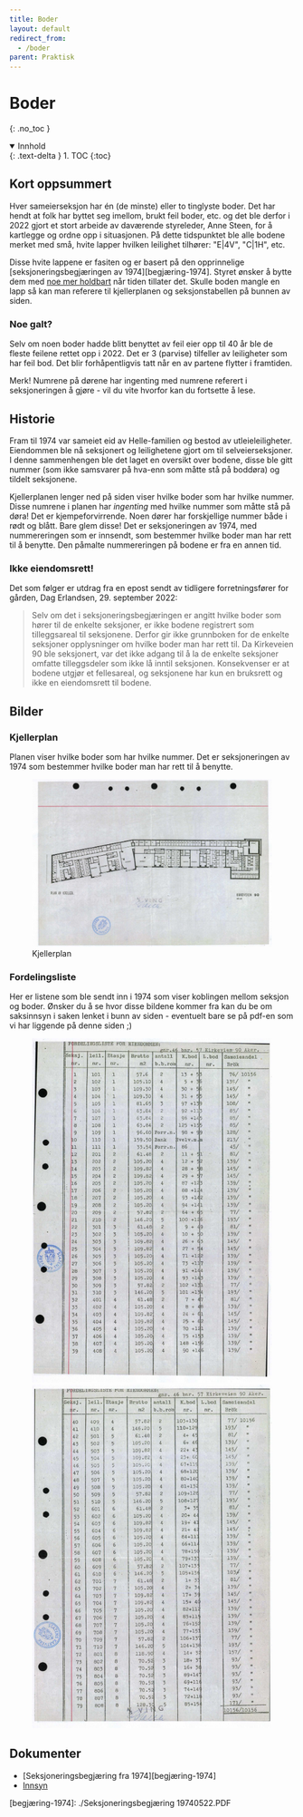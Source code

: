 ```yaml
---
title: Boder
layout: default
redirect_from:
  - /boder
parent: Praktisk
---
```


# Boder
{: .no_toc }

<details open markdown="block">

  <summary>Innhold</summary>
  {: .text-delta }
1. TOC
{:toc}
</details>

## Kort oppsummert 
Hver sameierseksjon har én (de minste) eller to tinglyste boder. Det har hendt at folk har byttet seg imellom, brukt feil boder, etc. og det ble derfor i 2022 gjort et stort arbeide av daværende styreleder, Anne Steen, for å kartlegge og ordne opp i situasjonen. På dette tidspunktet ble alle bodene merket med små, hvite lapper hvilken leilighet tilhører: "E\|4V", "C\|1H", etc.

Disse hvite lappene er fasiten og er basert på den opprinnelige [seksjoneringsbegjæringen av 1974][begjæring-1974]. Styret ønsker å bytte dem med [noe mer holdbart](https://www.foldal.no/sm%C3%A5-merkeskilt-i-plast) når tiden tillater det. Skulle boden mangle en lapp så kan man referere til kjellerplanen og seksjonstabellen på bunnen av siden.

### Noe galt?
Selv om noen boder hadde blitt benyttet av feil eier opp til 40 år ble de fleste feilene rettet opp i 2022. Det er 3 (parvise) tilfeller av leiligheter som har feil bod. Det blir forhåpentligvis tatt når en av partene flytter i framtiden.

Merk! Numrene på dørene har ingenting med numrene referert i seksjoneringen å gjøre - vil du vite hvorfor kan du fortsette å lese.

## Historie

Fram til 1974 var sameiet eid av Helle-familien og bestod av utleieleiligheter. Eiendommen ble nå seksjonert og leilighetene gjort om til selveierseksjoner. I denne sammenhengen ble det laget en oversikt over bodene, disse ble gitt nummer (som ikke samsvarer på hva-enn som måtte stå på boddøra) og tildelt seksjonene.

Kjellerplanen lenger ned på siden viser hvilke boder som har hvilke nummer. Disse numrene i planen har _ingenting_ med hvilke nummer som måtte stå på døra! Det er kjempeforvirrende. Noen dører har forskjellige nummer både i rødt og blått. Bare glem disse! Det er seksjoneringen av 1974, med nummereringen som er innsendt, som bestemmer hvilke boder man har rett til å benytte. Den påmalte nummereringen på bodene er fra en annen tid.

### Ikke eiendomsrett!
Det som følger er utdrag fra en epost sendt av tidligere forretningsfører for gården, Dag Erlandsen, 29. september 2022:

> Selv om det i seksjoneringsbegjæringen er angitt hvilke boder som hører til de enkelte
seksjoner, er ikke bodene registrert som tilleggsareal til seksjonene. Derfor gir ikke
grunnboken for de enkelte seksjoner opplysninger om hvilke boder man har rett til. Da
Kirkeveien 90 ble seksjonert, var det ikke adgang til å la de enkelte seksjoner omfatte
tilleggsdeler som ikke lå inntil seksjonen. Konsekvenser er at bodene utgjør et
fellesareal, og seksjonene har kun en bruksrett og ikke en eiendomsrett til bodene.

## Bilder

### Kjellerplan
Planen viser hvilke boder som har hvilke nummer. Det er seksjoneringen av 1974 som bestemmer hvilke boder man har rett til å benytte.

<figure>
<a alt="kjellerplan" href="./plan-kjeller.jpg" >
    <img src="./plan-kjeller.jpg" alt="kjellerplan"/>
</a>
<figcaption>Kjellerplan</figcaption>
</figure>

### Fordelingsliste 
Her er listene som ble sendt inn i 1974 som viser koblingen mellom seksjon og boder. Ønsker du å se hvor disse bildene kommer fra kan du be om saksinnsyn i saken lenket i bunn av siden - eventuelt bare se på pdf-en som vi har liggende på denne siden ;)

<figure>
<a href="./fordelingsliste-1974-1.jpg">
    <img src="./fordelingsliste-1974-1.jpg" alt="Fordelingsliste boder 1"/>
</a>
<a href="./fordelingsliste-1974-2.jpg">
    <img src="./fordelingsliste-1974-2.jpg" alt="Fordelingsliste boder 2"/>
</a>
</figure>


## Dokumenter
- [Seksjoneringsbegjæring fra 1974][begjæring-1974]
- [Innsyn][sak-197403225]

[sak-197403225]: https://innsyn.pbe.oslo.kommune.no/saksinnsyn/casedet.asp?mode=&caseno=197403225
[begjæring-1974]: ./Seksjoneringsbegjæring 19740522.PDF
